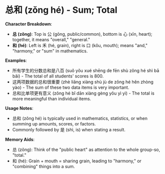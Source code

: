 # **总和 (zǒng hé) - Sum; Total**

**Character Breakdown**:  
- **总 (zǒng)**: Top is 公 (gōng, public/common), bottom is 心 (xīn, heart); together, it means "overall," "general."  
- **和 (hé)**: Left is 禾 (hé, grain), right is 口 (kǒu, mouth); means "and," "harmony," or "sum" in mathematics.

**Examples**:  
- 所有学生的分数总和是八百 (suǒ yǒu xué shēng de fēn shù zǒng hé shì bā bǎi) - The total of all students' scores is 800.  
- 这两项数据的总和很重要 (zhè liǎng xiàng shù jù de zǒng hé hěn zhòng yào) - The sum of these two data items is very important.  
- 总和比单项更有意义 (zǒng hé bǐ dān xiàng gèng yǒu yì yì) - The total is more meaningful than individual items.

**Usage Notes**:  
- 总和 (zǒng hé) is typically used in mathematics, statistics, or when summing up amounts, scores, or factors.  
- Commonly followed by 是 (shì, is) when stating a result.

**Memory Aids**:  
- 总 (zǒng): Think of the "public heart" as attention to the whole group-so, "total."  
- 和 (hé): Grain + mouth = sharing grain, leading to "harmony," or "combining" things into a sum.